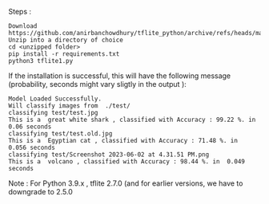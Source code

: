 Steps : 
```
Download https://github.com/anirbanchowdhury/tflite_python/archive/refs/heads/master.zip
Unzip into a directory of choice 
cd <unzipped folder>
pip install -r requirements.txt 
python3 tflite1.py
```


If the installation is successful, this will have the following message (probability, seconds might vary sligtly in the output ):  
```
Model Loaded Successfully.
Will classify images from  ./test/
classifying test/test.jpg
This is a  great white shark , classified with Accuracy : 99.22 %. in  0.06 seconds
classifying test/test.old.jpg
This is a  Egyptian cat , classified with Accuracy : 71.48 %. in  0.056 seconds
classifying test/Screenshot 2023-06-02 at 4.31.51 PM.png
This is a  volcano , classified with Accuracy : 98.44 %. in  0.049 seconds
```

Note : For Python 3.9.x , tflite 2.7.0 (and for earlier versions, we have to downgrade to 2.5.0
